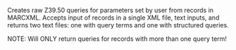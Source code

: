 Creates raw Z39.50 queries for parameters set by user from records in MARCXML. Accepts input of records in a single XML file, text inputs, and returns two text files: one with query terms and one with structured queries.

NOTE: Will ONLY return queries for records with more than one query term!
